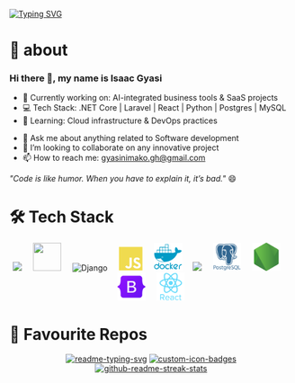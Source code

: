 <!--![heading](header.png) -->

<p align="center">
  <!-- Typing SVG by DenverCoder1 - https://github.com/DenverCoder1/readme-typing-svg -->

<a href="https://git.io/typing-svg"><img src="https://readme-typing-svg.demolab.com?font=Fira+Code&size=17&pause=1000&center=true&color=f75c7e&center=true&width=435&lines=Software+Developer%7C.NET+Core%7CLaravel%7CReact" alt="Typing SVG" /></a>
</p>



# 🚀 about

<h3>Hi there 👋, my name is Isaac Gyasi  </h3>


- 🔭 Currently working on: AI-integrated business tools & SaaS projects
- 💻 Tech Stack: .NET Core | Laravel | React | Python | Postgres | MySQL
- 🌱 Learning: Cloud infrastructure & DevOps practices
<ul>
<!--  <li>🌱 I’m currently learning Smart Contracts with solidity and Go</li>
 <li>👯 My Area of Interest's are Rest API development, Web Application development</li>-->
 <li>💬 Ask me about anything related to Software development</li> 
 <li>👯 I’m looking to collaborate on any innovative project</li>
 <li>📫 How to reach me: <a href="mailto:gyasinimako.gh@gmail.com">gyasinimako.gh@gmail.com</a></li>
</ul>

_"Code is like humor. When you have to explain it, it’s bad."_ 😄

# 🛠 Tech Stack

<div align="center"> 
 <img height="50" src="https://cdn.worldvectorlogo.com/logos/c--4.svg" style="max-width: 100%;">
  &nbsp;&nbsp;&nbsp;
<img src="https://cdn.worldvectorlogo.com/logos/laravel-2.svg" width="50" height="50"/>
  &nbsp;&nbsp;&nbsp;
<img src="https://static.djangoproject.com/img/logos/django-logo-negative.png" title="Django" alt="Django"  height="46"/>
  &nbsp;&nbsp;&nbsp;
<img src="https://github.com/devicons/devicon/blob/master/icons/javascript/javascript-plain.svg"  width="43" height="43"/>
  &nbsp;&nbsp;&nbsp;
<img src="https://github.com/devicons/devicon/blob/master/icons/docker/docker-plain-wordmark.svg"  width="50" height="50"/>
  &nbsp;&nbsp;&nbsp;
<img src="https://kinsta.com/wp-content/uploads/2022/04/express-1.png" height="40"/>
  &nbsp;&nbsp;&nbsp;
<img src="https://github.com/devicons/devicon/blob/master/icons/postgresql/postgresql-plain-wordmark.svg" title="Git"  width="50" height="50"/> 
  &nbsp;&nbsp;&nbsp;
<img src="https://github.com/devicons/devicon/blob/master/icons/nodejs/nodejs-original.svg"  height="50"/>
  &nbsp;&nbsp;&nbsp;
<img src="https://github.com/devicons/devicon/blob/master/icons/bootstrap/bootstrap-original.svg"  width="50" height="50"/>
  &nbsp;&nbsp;&nbsp;
 <img src="https://github.com/devicons/devicon/blob/master/icons/react/react-original-wordmark.svg" width="50" height="50" />
</div>


# 🌟 Favourite Repos


<p align="center">
    <a href="https://github.com/mokhelek/SocialWriter"><img width="278" src="https://denvercoder1-github-readme-stats.vercel.app/api/pin/?username=mokhelek&repo=SocialWriter&theme=react&bg_color=1F222E&title_color=F85D7F&hide_border=true&icon_color=F8D866&show_icons=false" alt="readme-typing-svg"></a>
    <a href="https://github.com/mokhelek/a-django-built-resume-generator.git"><img width="278" src="https://denvercoder1-github-readme-stats.vercel.app/api/pin?username=mokhelek&repo=a-django-built-resume-generator&theme=react&bg_color=1F222E&title_color=F85D7F&hide_border=true&icon_color=F8D866&show_icons=false" alt="custom-icon-badges"></a>
    <a href="https://github.com/mokhelek/mzansi-chess"><img width="278" src="https://denvercoder1-github-readme-stats.vercel.app/api/pin/?username=mokhelek&repo=mzansi-chess&theme=react&bg_color=1F222E&title_color=F85D7F&hide_border=true&icon_color=F8D866&show_icons=false" alt="github-readme-streak-stats"></a>
</p>



